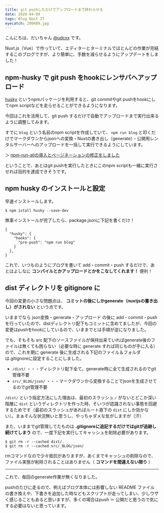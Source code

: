 ```yaml
---
title: git pushしただけでアップロードまで終わらせる
date: 2020-04-09
tags: Blog Nuxt IT
eyecatch: 200409.jpg
---
```


こんにちは、だいちゃん [@udcxx](https://twitter.com/udc_xx) です。

Nuxt.js（Vue）で作っていて、エディターとターミナルでほとんどの作業が完結するこのブログですが、より簡単に、手数を減らせるようにアップデートをしました！

## npm-husky で git push をhookにレンサバへアップロード

[husky](https://www.npmjs.com/package/husky) というnpmパッケージを利用すると、git commitやgit pushをhookにしてnpm scriptなどを走らせることができるようになります。

今回はこれを活用して、git push するだけで自動でアップロードまで実行出来るように調整してみます。

すでに `blog` という名前のnpm scriptを作成していて、 `npm run blog` と叩くだけでマークダウンからjsonへの変換・Nuxtの書き出し（generate）・公開用レンタルサーバーへのアップロードを一括して実行できるようにしています。

＞ [npm-run-allの導入とページネーションの修正をしました](/article/200206/npm-run-all-and-pagination/)

ということで、あとはgit pushを実行したときにこのnpm scriptも一緒に実行させれば目的を達成できそうです。

## npm husky のインストールと設定

早速インストールします。

```
$ npm istall husky --save-dev
```

無事インストールが完了したら、package.jsonに下記を書くだけ！

```
{
  "husky": {
    "hooks": {
      "pre-push": "npm run blog"
    }
  },
}
```

これで、いつものようにブログを書いて add・commit・push するだけで、あとはよしなに **コンパイルとかアップロードとかをこなしてくれます！** 便利！

## dist ディレクトリを gitignore に

今回の変更の小さな問題点は、 **コミットの後にしかgenerate（nuxtjsの書き出し）がされない** という点です。

いままでなら json変換・generate・アップロード の後に add・commit・push を行っていたので、distディレクトリ配下もコミットに含めてましたが、今回の変更はpushをhookにしているので、いままでとは手順が逆になりました。

でも、そもそも src 配下のソースファイルが保持出来ていればgenerate後のファイルは無くても困らない（必要な時に generate すれば同じものが手に入る）ので、これを期に generate 後に生成される下記のファイル＆フォルダは.gitignoreに設定することにしました。

* `/dist/` ・・・ディレクトリ配下全て。generate時に全て生成されるのでgit管理不要
* `src/_BLOG/json/` ・・・マークダウンから変換することでjsonを生成させてるのでgit管理不要

`/dist/` という指定方法にした理由は、最初のスラッシュ `/` がないとどこか深い階層に `dist` というディレクトリを作った時、そいつが認識されない事態を回避するためです（最初のスラッシュがあればルート直下の `dist` にしか効かない）。まぁそんな状況無いと思うし、やっちゃダメな気がしますが（汗）

また、いままでgit管理してたものは **.gitignoreに追記するだけではgitが追跡し続けてしまう** ので、一度下記を実行してキャッシュを削除必要があります。

```
$ git rm -r --cached dist/.
$ git rm -r --cached src/_BLOG/json/
```

rmコマンドなので少々抵抗がありますが、あくまでキャッシュの削除なので、ファイル実態が削除されることはありません（ **コマンドを間違えない限り** ）

-----

これで、毎回のgenerate作業が無くなりました。

pushのたびに走るので、例えばブログ本体には影響しない README ファイルの書き換えや、下書きを追加した時などもスクリプトが走ってしまい、少しウザく感じることもあると思いますが、多くの場合はpush ＝ 公開だと思うので気にする必要はないと思っています。
